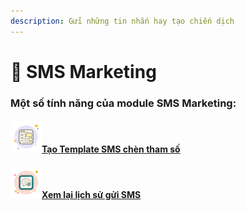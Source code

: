 ```yaml
---
description: Gửi những tin nhắn hay tạo chiến dịch
---
```


# 📨 SMS Marketing

### Một số tính năng của module SMS Marketing:

#### [![](../../.gitbook/assets/icons8-web-50.png)Tạo Template SMS chèn tham số](./#tao-template-sms-chen-tham-so)

#### ![](../../.gitbook/assets/icons8-edit-chat-history-50.png)[Xem lại lịch sử gửi SMS](broken-reference)
